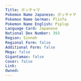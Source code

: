 ```yaml
---
﻿Title: ポッチャマ
Pokemon Name Japanese: ポッチャマ
Pokemon Name German: Plinfa
Pokemon Name English: Piplup
Language Card: Japanese
National Dex Number: 393
Region: Sinnoh
Regional Form: false
Additional Form: false
Mega: false
Gigantamax: false
Cover: false
Link: 
Owned: 
---
```

